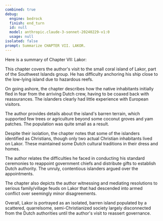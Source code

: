 ```yaml
---
combined: true
debug:
  engine: bedrock
  finish: end_turn
  id: null
  model: anthropic.claude-3-sonnet-20240229-v1:0
  usage: null
isolated: false
prompt: Summarize CHAPTER VII. LAKOR.
---
```

Here is a summary of Chapter VII: Lakor:

This chapter covers the author's visit to the small coral island of Lakor, part of the Southwest Islands group. He has difficulty anchoring his ship close to the low-lying island due to hazardous reefs.

On going ashore, the chapter describes how the native inhabitants initially fled in fear from the arriving Dutch crew, having to be coaxed back with reassurances. The islanders clearly had little experience with European visitors.

The author provides details about the island's barren terrain, which supported few trees or agriculture beyond some coconut groves and yam patches. The population was quite small as a result.

Despite their isolation, the chapter notes that some of the islanders identified as Christians, though only two actual Christian inhabitants lived on Lakor. These maintained some Dutch cultural traditions in their dress and homes.

The author relates the difficulties he faced in conducting his standard ceremonies to reappoint government chiefs and distribute gifts to establish Dutch authority. The unruly, contentious islanders argued over the appointments.

The chapter also depicts the author witnessing and mediating resolutions to serious family/village feuds on Lakor that had descended into armed conflict over seemingly minor disagreements.

Overall, Lakor is portrayed as an isolated, barren island populated by a scattered, quarrelsome, semi-Christianized society largely disconnected from the Dutch authorities until the author's visit to reassert governance.